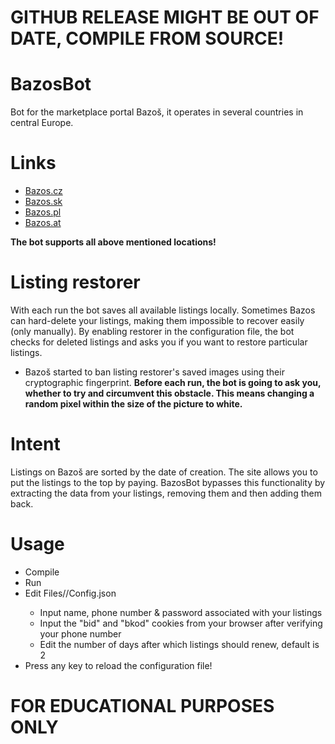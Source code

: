 # GITHUB RELEASE MIGHT BE OUT OF DATE, COMPILE FROM SOURCE!

# BazosBot

Bot for the marketplace portal Bazoš, it operates in several countries in central Europe.

# Links
- [Bazos.cz](https://bazos.cz)
- [Bazos.sk](https://bazos.sk)
- [Bazos.pl](https://bazos.pl)
- [Bazos.at](https://bazos.at)

**The bot supports all above mentioned locations!**

# Listing restorer
With each run the bot saves all available listings locally. Sometimes Bazos can hard-delete your listings, making them impossible to recover easily (only manually). By enabling restorer in the configuration file, the bot checks for deleted listings and asks you if you want to restore particular listings.

- Bazoš started to ban listing restorer's saved images using their cryptographic fingerprint. **Before each run, the bot is going to ask you, whether to try and circumvent this obstacle. This means changing a random pixel within the size of the picture to white.** 

# Intent

Listings on Bazoš are sorted by the date of creation. The site allows you to put the listings to the top by paying. BazosBot bypasses this functionality by extracting the data from your listings, removing them and then adding them back.

# Usage
- Compile
- Run
- Edit Files/<BAZOS-LOCATION>/Config.json
    - Input name, phone number & password associated with your listings
    - Input the "bid" and "bkod" cookies from your browser after verifying your phone number
    - Edit the number of days after which listings should renew, default is 2 
- Press any key to reload the configuration file!

# FOR EDUCATIONAL PURPOSES ONLY
